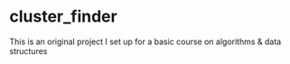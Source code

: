 # cluster_finder
This is an original project I set up for a basic course on algorithms &amp; data structures
